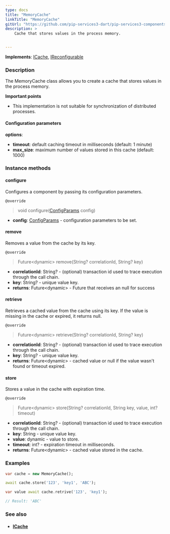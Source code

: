 ```yaml
---
type: docs
title: "MemoryCache"
linkTitle: "MemoryCache"
gitUrl: "https://github.com/pip-services3-dart/pip-services3-components-dart"
description: >
    Cache that stores values in the process memory.


---
```


**Implements**: [ICache](../icache), [IReconfigurable](../../../commons/config/ireconfigurable)

### Description

The MemoryCache class allows you to create a cache that stores values in the process memory.

**Important points**

- This implementation is not suitable for synchronization of distributed processes.

#### Configuration parameters
**options**:
- **timeout**: default caching timeout in milliseconds (default: 1 minute)
- **max_size**: maximum number of values stored in this cache (default: 1000)

### Instance methods

#### configure
Configures a component by passing its configuration parameters.

`@override`
> void configure([ConfigParams](../../../commons/config/config_params) config)

- **config**: [ConfigParams](../../../commons/config/config_params) - configuration parameters to be set.


#### remove
Removes a value from the cache by its key.

`@override`
> Future\<dynamic\> remove(String? correlationId, String? key)

- **correlationId**: String? - (optional) transaction id used to trace execution through the call chain.
- **key**: String? - unique value key.
- **returns**: Future\<dynamic\> - Future that receives an null for success


#### retrieve
Retrieves a cached value from the cache using its key.
If the value is missing in the cache or expired, it returns null.

`@override`
> Future\<dynamic\> retrieve(String? correlationId, String? key)

- **correlationId**: String? - (optional) transaction id used to trace execution through the call chain.
- **key**: String? - unique value key.
- **returns**: Future\<dynamic\> - cached value or null if the value wasn't found or timeout expired.


#### store
Stores a value in the cache with expiration time.

`@override`
> Future\<dynamic\> store(String? correlationId, String key, value, int? timeout)

- **correlationId**: String? - (optional) transaction id used to trace execution through the call chain.
- **key**: String - unique value key.
- **value**: dynamic - value to store.
- **timeout**: int? - expiration timeout in milliseconds.
- **returns**: Future\<dynamic\> - cached value stored in the cache.

### Examples

```dart
var cache = new MemoryCache();

await cache.store('123', 'key1', 'ABC');

var value await cache.retrive('123', 'key1');

// Result: 'ABC'
```

### See also
- #### [ICache](../icache)
